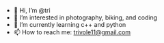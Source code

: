 - 👋 Hi, I’m @tri
- 👀 I’m interested in photography, biking, and coding
- 🌱 I’m currently learning c++ and python
- 📫 How to reach me: trivole11@gmail.com

<!---
mooseormeese/mooseormeese is a ✨ special ✨ repository because its `README.md` (this file) appears on your GitHub profile.
You can click the Preview link to take a look at your changes.
--->
